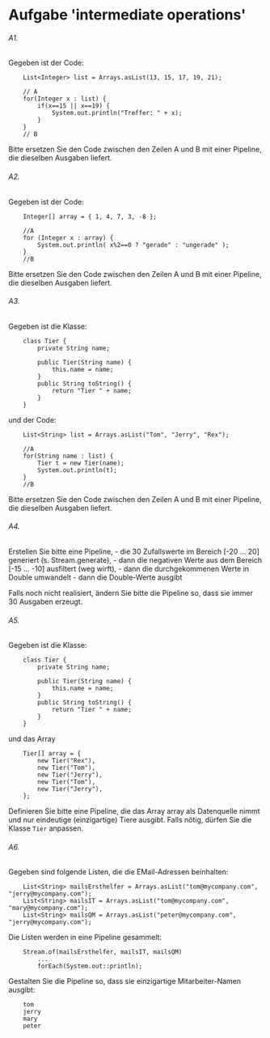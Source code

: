 # Aufgabe 'intermediate operations'

###### A1.
Gegeben ist der Code:

		List<Integer> list = Arrays.asList(13, 15, 17, 19, 21);
		
		// A
		for(Integer x : list) {
			if(x==15 || x==19) {
				System.out.println("Treffer: " + x);
			}
		}
		// B

Bitte ersetzen Sie den Code zwischen den Zeilen A und B mit einer Pipeline, die dieselben Ausgaben liefert.

###### A2.
Gegeben ist der Code:

		Integer[] array = { 1, 4, 7, 3, -8 };
		
		//A
		for (Integer x : array) {
			System.out.println( x%2==0 ? "gerade" : "ungerade" );
		}
		//B

Bitte ersetzen Sie den Code zwischen den Zeilen A und B mit einer Pipeline, die dieselben Ausgaben liefert.

###### A3.
Gegeben ist die Klasse:

		class Tier {
			private String name;

			public Tier(String name) {
				this.name = name;
			}
			public String toString() {
				return "Tier " + name;
			}
		}
		
und der Code:

		List<String> list = Arrays.asList("Tom", "Jerry", "Rex");
		
		//A
		for(String name : list) {
			Tier t = new Tier(name);
			System.out.println(t);
		}
		//B

Bitte ersetzen Sie den Code zwischen den Zeilen A und B mit einer Pipeline, die dieselben Ausgaben liefert.


###### A4.
Erstellen Sie bitte eine Pipeline, 
    - die 30 Zufallswerte im Bereich [-20 ... 20] generiert (s. Stream.generate),
    - dann die negativen Werte aus dem Bereich [-15 ... -10] ausfiltert (weg wirft),
    - dann die durchgekommenen Werte in Double umwandelt
    - dann die Double-Werte ausgibt

Falls noch nicht realisiert, ändern Sie bitte die Pipeline so, dass sie immer 30 Ausgaben erzeugt.


###### A5.
Gegeben ist die Klasse:

		class Tier {
			private String name;

			public Tier(String name) {
				this.name = name;
			}
			public String toString() {
				return "Tier " + name;
			}
		}
		
und das Array
 		
		Tier[] array = {
			new Tier("Rex"),
			new Tier("Tom"),
			new Tier("Jerry"),
			new Tier("Tom"),
			new Tier("Jerry"),
		};
		
Definieren Sie bitte eine Pipeline, die das Array array als Datenquelle nimmt und nur eindeutige (einzigartige) Tiere ausgibt. Falls nötig, dürfen Sie die Klasse `Tier` anpassen.

###### A6.

Gegeben sind folgende Listen, die die EMail-Adressen beinhalten:
	
		List<String> mailsErsthelfer = Arrays.asList("tom@mycompany.com", "jerry@mycompany.com");
		List<String> mailsIT = Arrays.asList("tom@mycompany.com", "mary@mycompany.com");
		List<String> mailsQM = Arrays.asList("peter@mycompany.com", "jerry@mycompany.com");

Die Listen werden in eine Pipeline gesammelt:

		Stream.of(mailsErsthelfer, mailsIT, mailsQM)
			...
			forEach(System.out::println);

Gestalten Sie die Pipeline so, dass sie einzigartige Mitarbeiter-Namen ausgibt:

		tom
		jerry
		mary
		peter






